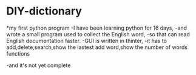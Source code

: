 # DIY-dictionary
*my first python program
-I have been learning python for 16 days,
-and wrote a small program used to collect the English word,
-so that can read English documentation faster.
-GUI is written in thinter,
-it has to add,delete,search,show the lastest add word,show the number of words functions

-and it's not yet complete
